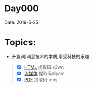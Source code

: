 # Day000
Date: 2019-5-25
# Topics: 
* 开篇词|洞悉技术的本质,享受科技的乐趣
> - [x] [HTML](https://pan.baidu.com/s/1T4qNaA27fZXRyN__tQkvyQ) 提取码:x3wn
> - [x] [流媒体](https://pan.baidu.com/s/1DTyf7m1R-QUsKNphcCaXfQ) 提取码:8yam
> - [x] [PDF](https://pan.baidu.com/s/13EDt_tUxJgi7IC9eyikBCA) 提取码:tmej
